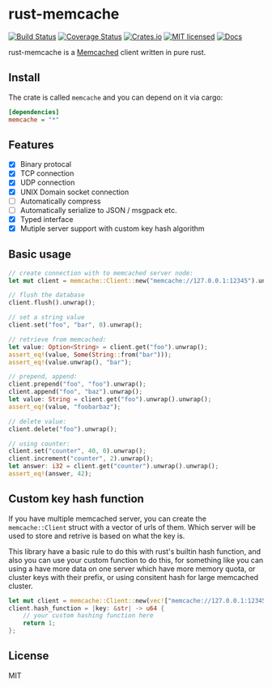 # rust-memcache

[![Build Status](https://travis-ci.org/aisk/rust-memcache.svg?branch=master)](https://travis-ci.org/aisk/rust-memcache)
[![Coverage Status](https://coveralls.io/repos/github/aisk/rust-memcache/badge.svg?branch=master)](https://coveralls.io/github/aisk/rust-memcache?branch=master)
[![Crates.io](https://img.shields.io/crates/v/memcache.svg)](https://crates.io/crates/memcache)
[![MIT licensed](https://img.shields.io/badge/license-MIT-blue.svg)](./LICENSE)
[![Docs](https://docs.rs/memcache/badge.svg)](https://docs.rs/memcache/)

rust-memcache is a [Memcached](https://memcached.org/) client written in pure rust.

## Install

The crate is called `memcache` and you can depend on it via cargo:

```ini
[dependencies]
memcache = "*"
```

## Features

- [x] Binary protocal
- [x] TCP connection
- [x] UDP connection
- [x] UNIX Domain socket connection
- [ ] Automatically compress
- [ ] Automatically serialize to JSON / msgpack etc.
- [x] Typed interface
- [x] Mutiple server support with custom key hash algorithm

## Basic usage

```rust
// create connection with to memcached server node:
let mut client = memcache::Client::new("memcache://127.0.0.1:12345").unwrap();

// flush the database
client.flush().unwrap();

// set a string value
client.set("foo", "bar", 0).unwrap();

// retrieve from memcached:
let value: Option<String> = client.get("foo").unwrap();
assert_eq!(value, Some(String::from("bar")));
assert_eq!(value.unwrap(), "bar");

// prepend, append:
client.prepend("foo", "foo").unwrap();
client.append("foo", "baz").unwrap();
let value: String = client.get("foo").unwrap().unwrap();
assert_eq!(value, "foobarbaz");

// delete value:
client.delete("foo").unwrap();

// using counter:
client.set("counter", 40, 0).unwrap();
client.increment("counter", 2).unwrap();
let answer: i32 = client.get("counter").unwrap().unwrap();
assert_eq!(answer, 42);
```

## Custom key hash function

If you have multiple memcached server, you can create the `memcache::Client` struct with a vector of urls of them. Which server will be used to store and retrive is based on what the key is.

This library have a basic rule to do this with rust's builtin hash function, and also you can use your custom function to do this, for something like you can using a have more data on one server which have more memory quota, or cluster keys with their prefix, or using consitent hash for large memcached cluster.

```rust
let mut client = memcache::Client::new(vec!["memcache://127.0.0.1:12345", "memcache:///tmp/memcached.sock"]).unwrap();
client.hash_function = |key: &str| -> u64 {
    // your custom hashing function here
    return 1;
};
```

## License

MIT
